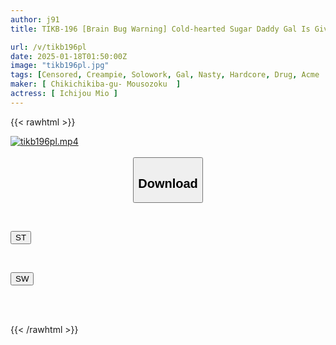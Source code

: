 ```yaml
---
author: j91
title: TIKB-196 [Brain Bug Warning] Cold-hearted Sugar Daddy Gal Is Given An Aphrodisiac And Her Pussy Becomes Super Sensitive, Leading To A Crazy, Ahegao Sex Trip! Mio Ichijo

url: /v/tikb196pl
date: 2025-01-18T01:50:00Z
image: "tikb196pl.jpg"
tags: [Censored, Creampie, Solowork, Gal, Nasty, Hardcore, Drug, Acme · Orgasm	]
maker: [ Chikichikiba-gu- Mousozoku  ]
actress: [ Ichijou Mio ]
---
```



{{< rawhtml >}}

<div class="video" data-videoid="79q33rO4MkiBl7">
    <a href="javascript:;">
        <img src="/v/tikb196pl/tikb196pl.jpg" width="WIDTH" height="HEIGHT" alt="tikb196pl.mp4" loading="lazy">
    </a>
</div>

<script type="text/javascript" src="https://j91.asia/asset/on-demand-st.js"></script>

<br>
  <link rel="stylesheet" href="https://j91.asia/asset/bs5.css">
  
  <center>
  <button class="btn btn-primary" type="button" data-bs-toggle="collapse" data-bs-target=".multi-collapse" aria-expanded="false" aria-controls="multiCollapseExample1 multiCollapseExample2"><h2>Download</h2></button></center>
</p>
<div class="row">
  <div class="col">
    <div class="collapse multi-collapse" id="multiCollapseExample1">
      <div class="card card-body">
	      	      <br>
<div class="buttons">  
<p><a href="/v/tikb196pl/st.html" target="_blank"><button class="btn-hover color-3"><i class="fa fa-download"></i> ST</button></a></p></div>
    </div>
  </div>
</div>
  <div class="col">
    <div class="collapse multi-collapse" id="multiCollapseExample2">
      <div class="card card-body">
	      <br>
<div class="buttons">
<p><a href="/v/tikb196pl/sw.html" target="_blank"><button class="btn-hover color-2"><i class="fa fa-download"></i> SW</button></a></p></div>
<br><br>
      </div>
    </div>
  </div>
</div>

{{< /rawhtml >}}
